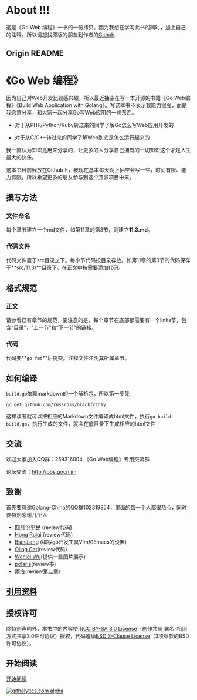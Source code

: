 # About !!!   
这是《Go Web 编程》一书的一份拷贝。因为我想在学习此书的同时，加上自己的注释。所以请想找原版的朋友到作者的[Github](<https://github.com/astaxie/build-web-application-with-golang>).
   
   
## Origin README   
   
# 《Go Web 编程》
因为自己对Web开发比较感兴趣，所以最近抽空在写一本开源的书籍《Go Web编程》《Build Web Application with Golang》。写这本书不表示我能力很强，而是我愿意分享，和大家一起分享Go写Web应用的一些东西。

- 对于从PHP/Python/Ruby转过来的同学了解Go怎么写Web应用开发的

- 对于从C/C++转过来的同学了解Web到底是怎么运行起来的

我一直认为知识是用来分享的，让更多的人分享自己拥有的一切知识这个才是人生最大的快乐。

这本书目前我放在Github上，我现在基本每天晚上抽空会写一些，时间有限、能力有限，所以希望更多的朋友参与到这个开源项目中来。


## 撰写方法
### 文件命名
每个章节建立一个md文件，如第11章的第3节，则建立**11.3.md**。
### 代码文件
代码文件置于src目录之下。每小节代码按目录存放。如第11章的第3节的代码保存于**src/11.3/**目录下。在正文中按需要添加代码。

## 格式规范
### 正文
请参看已有章节的规范，要注意的是，每个章节在底部都需要有一个links节，包含“目录”，“上一节”和“下一节”的链接。
### 代码
代码要**`go fmt`**后提交。注释文件注明其所属章节。

## 如何编译
`build.go`依赖markdown的一个解析包，所以第一步先

	go get github.com/russross/blackfriday

这样读者就可以把相应的Markdown文件编译成html文件，执行`go build build.go`，执行生成的文件，就会在底目录下生成相应的html文件

## 交流
欢迎大家加入QQ群：259316004 《Go Web编程》专用交流群

论坛交流：http://bbs.gocn.im

## 致谢
首先要感谢Golang-China的QQ群102319854，里面的每一个人都很热心，同时要特别感谢几个人

 - [四月份平民](https://plus.google.com/110445767383269817959) (review代码)
 - [Hong Ruiqi](https://github.com/hongruiqi) (review代码)
 - [BianJiang](https://github.com/border) (编写go开发工具Vim和Emacs的设置)
 - [Oling Cat](https://github.com/OlingCat)(review代码)
 - [Wenlei Wu](mailto:spadesacn@gmail.com)(提供一些图片展示)
 - [polaris](https://github.com/polaris1119)(review书)
 - [雨痕](https://github.com/qyuhen)(review第二章)


## [引用资料](ref.md)   
   
## 授权许可
除特别声明外，本书中的内容使用[CC BY-SA 3.0 License](http://creativecommons.org/licenses/by-sa/3.0/)（创作共用 署名-相同方式共享3.0许可协议）授权，代码遵循[BSD 3-Clause License](<https://github.com/astaxie/build-web-application-with-golang/blob/master/LICENSE.md>)（3项条款的BSD许可协议）。

## 开始阅读
[开始阅读](<https://github.com/xionglun/goWebBook/blob/master/preface.md>)


[![githalytics.com alpha](https://cruel-carlota.pagodabox.com/44c98c9d398b8319b6e87edcd3e34144 "githalytics.com")](http://githalytics.com/astaxie/build-web-application-with-golang)
